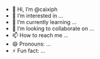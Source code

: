 - 👋 Hi, I’m @caixiph
- 👀 I’m interested in ...
- 🌱 I’m currently learning ...
- 💞️ I’m looking to collaborate on ...
- 📫 How to reach me ...
- 😄 Pronouns: ...
- ⚡ Fun fact: ...

<!---
caixiph/caixiph is a ✨ special ✨ repository because its `README.md` (this file) appears on your GitHub profile.
You can click the Preview link to take a look at your changes.
--->
